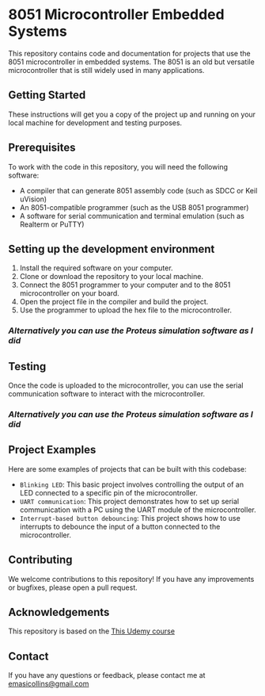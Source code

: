 # 8051 Microcontroller Embedded Systems
This repository contains code and documentation for projects that use the 8051 microcontroller in embedded systems. The 8051 is an old but versatile microcontroller that is still widely used in many applications.

## Getting Started
These instructions will get you a copy of the project up and running on your local machine for development and testing purposes.

## Prerequisites
To work with the code in this repository, you will need the following software:

- A compiler that can generate 8051 assembly code (such as SDCC or Keil uVision)
- An 8051-compatible programmer (such as the USB 8051 programmer)
- A software for serial communication and terminal emulation (such as Realterm or PuTTY)

## Setting up the development environment
1. Install the required software on your computer.
2. Clone or download the repository to your local machine.
3. Connect the 8051 programmer to your computer and to the 8051 microcontroller on your board.
4. Open the project file in the compiler and build the project.
5. Use the programmer to upload the hex file to the microcontroller.
### _Alternatively you can use the Proteus simulation software as I did_

## Testing
Once the code is uploaded to the microcontroller, you can use the serial communication software to interact with the microcontroller.
### _Alternatively you can use the Proteus simulation software as I did_


## Project Examples
Here are some examples of projects that can be built with this codebase:

- `Blinking LED`: This basic project involves controlling the output of an LED connected to a specific pin of the microcontroller.
- `UART communication`: This project demonstrates how to set up serial communication with a PC using the UART module of the microcontroller.
- `Interrupt-based button debouncing`: This project shows how to use interrupts to debounce the input of a button connected to the microcontroller.
## Contributing
We welcome contributions to this repository! If you have any improvements or bugfixes, please open a pull request.

## Acknowledgements
This repository is based on the [This Udemy course](https://www.udemy.com/course/8051-microcontroller-embedded-c-and-assembly-language/?src=sac&kw=8051+microcontroller+embedded+c+and+assembly)

## Contact
If you have any questions or feedback, please contact me at emasicollins@gmail.com